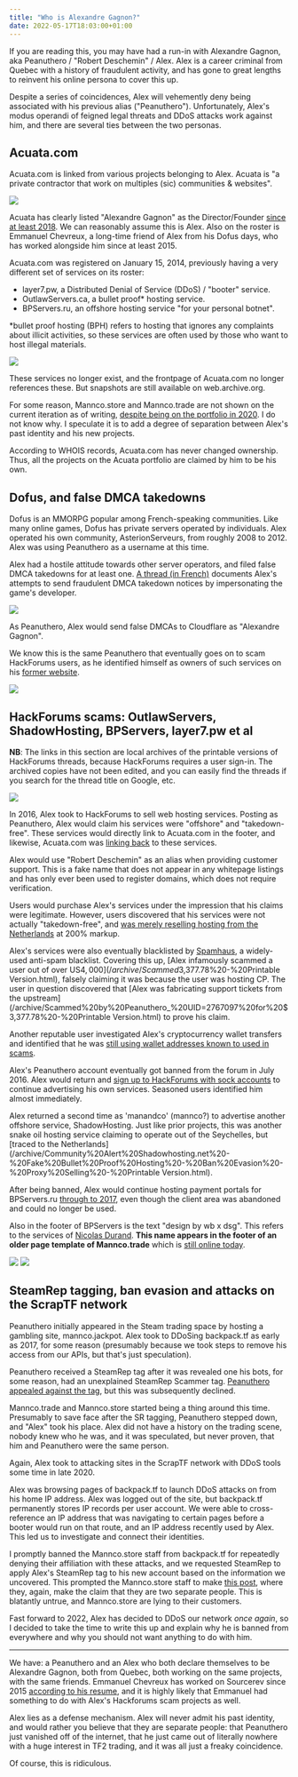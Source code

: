```yaml
---
title: "Who is Alexandre Gagnon?"
date: 2022-05-17T18:03:00+01:00
---
```


If you are reading this, you may have had a run-in with Alexandre Gagnon, aka Peanuthero / "Robert Deschemin" / Alex. Alex is a career criminal from Quebec with a history of fraudulent activity, and has gone to great lengths to reinvent his online persona to cover this up.

Despite a series of coincidences, Alex will vehemently deny being associated with his previous alias ("Peanuthero"). Unfortunately, Alex's modus operandi of feigned legal threats and DDoS attacks work against him, and there are several ties between the two personas.

## Acuata.com

Acuata.com is linked from various projects belonging to Alex. Acuata is "a private contractor that work on multiples (sic) communities & websites".

![](/img/articles/acuata.com-now.png)

Acuata has clearly listed "Alexandre Gagnon" as the Director/Founder [since at least 2018](https://web.archive.org/web/20180412212144/https://acuata.com/). We can reasonably assume this is Alex. Also on the roster is Emmanuel Chevreux, a long-time friend of Alex from his Dofus days, who has worked alongside him since at least 2015.

Acuata.com was registered on January 15, 2014, previously having a very different set of services on its roster:

* layer7.pw, a Distributed Denial of Service (DDoS) / "booter" service.
* OutlawServers.ca, a bullet proof* hosting service.
* BPServers.ru, an offshore hosting service "for your personal botnet".

*bullet proof hosting (BPH) refers to hosting that ignores any complaints about illicit activities, so these services are often used by those who want to host illegal materials. 

![](/img/articles/acuata.com-2016.png)

These services no longer exist, and the frontpage of Acuata.com no longer references these. But snapshots are still available on web.archive.org.

For some reason, Mannco.store and Mannco.trade are not shown on the current iteration as of writing, [despite being on the portfolio in 2020](https://archive.ph/KHmlf). I do not know why. I speculate it is to add a degree of separation between Alex's past identity and his new projects.

According to WHOIS records, Acuata.com has never changed ownership. Thus, all the projects on the Acuata portfolio are claimed by him to be his own.

## Dofus, and false DMCA takedowns

Dofus is an MMORPG popular among French-speaking communities. Like many online games, Dofus has private servers operated by individuals.  Alex operated his own community, AsterionServeurs, from roughly 2008 to 2012. Alex was using Peanuthero as a username at this time.

Alex had a hostile attitude towards other server operators, and filed false DMCA takedowns for at least one. [A thread (in French)](https://archive.ph/ElqbV) documents Alex's attempts to send fraudulent DMCA takedown notices by impersonating the game's developer.

![](/img/articles/peanuthero-dofus-dmca.png)

As Peanuthero, Alex would send false DMCAs to Cloudflare as "Alexandre Gagnon". 

We know this is the same Peanuthero that eventually goes on to scam HackForums users, as he identified himself as owners of such services on his [former website](https://web.archive.org/web/20141218054701/http://peanuthero.com/).

![](/img/articles/peanuthero.com.png)

## HackForums scams: OutlawServers, ShadowHosting, BPServers, layer7.pw et al 

**NB**: The links in this section are local archives of the printable versions of HackForums threads, because HackForums requires a user sign-in. The archived copies have not been edited, and you can easily find the threads if you search for the thread title on Google, etc.

![](/img/articles/skype.png)

In 2016, Alex took to HackForums to sell web hosting services. Posting as Peanuthero, Alex would claim his services were "offshore" and "takedown-free". These services would directly link to Acuata.com in the footer, and likewise, Acuata.com was [linking back](https://web.archive.org/web/20150423042823/http://acuata.com/) to these services.

Alex would use "Robert Deschemin" as an alias when providing customer support. This is a fake name that does not appear in any whitepage listings and has only ever been used to register domains, which does not require verification.

Users would purchase Alex's services under the impression that his claims were legitimate. However, users discovered that his services were not actually "takedown-free", and [was merely reselling hosting from the Netherlands](/archive/Community%20Alert%20BPServers,%20a%20_Bullet%20Proof%20Host_,%20Just%20Reselling%20from%20Ecatel%20-%20Also%20Ran%20by%20Peanuthero%20-%20Printable%20Version.html) at 200% markup.

Alex's services were also eventually blacklisted by [Spamhaus](https://www.spamhaus.org/), a widely-used anti-spam blacklist. Covering this up, [Alex infamously scammed a user out of over US$4,000](/archive/Scammed%20by%20Peanuthero_%20UID=2767097%20for%20$3,377.78%20-%20Printable Version.html), falsely claiming it was because the user was hosting CP. The user in question discovered that [Alex was fabricating support tickets from the upstream](/archive/Scammed%20by%20Peanuthero_%20UID=2767097%20for%20$3,377.78%20-%20Printable Version.html) to prove his claim. 

Another reputable user investigated Alex's cryptocurrency wallet transfers and identified that he was [still using wallet addresses known to used in scams](/archive/Community%20Alert%20[WARNING!]%20Peanuthero_'s%20SHADY%20BUSINESS%20TACTICS!%20$4000+%20HELD_STOLEN!%20-%20Printable%20Version.html).

Alex's Peanuthero account eventually got banned from the forum in July 2016. Alex would return and [sign up to HackForums with sock accounts](/archive/BPServers.ru%20_%20BulletProof%20DEDI_WEB%20_%20INSTANT%20DELIVERY%20_%20HOST%20ANYTHING%20YOU%20WANT%20!%20-%20Printable%20Version.html) to continue advertising his own services. Seasoned users identified him almost immediately.

Alex returned a second time as 'manandco' (mannco?) to advertise another offshore service, ShadowHosting. Just like prior projects, this was another snake oil hosting service claiming to operate out of the Seychelles, but [traced to the Netherlands](/archive/Community%20Alert%20Shadowhosting.net%20-%20Fake%20Bullet%20Proof%20Hosting%20-%20Ban%20Evasion%20-%20Proxy%20Selling%20-%20Printable Version.html).

After being banned, Alex would continue hosting payment portals for BPServers.ru [through to 2017](https://web.archive.org/web/20170710174638/https://bpservers.ru/), even though the client area was abandoned and could no longer be used.

Also in the footer of BPServers is the text "design by wb x dsg". This refers to the services of [Nicolas Durand](https://archive.ph/B1CbV). **This name appears in the footer of an older page template of Mannco.trade** which is [still online today](https://archive.ph/mXnG8).

![](/img/articles/wbxdsg-bpservers.png)
![](/img/articles/wbxdsg.png)

## SteamRep tagging, ban evasion and attacks on the ScrapTF network

Peanuthero initially appeared in the Steam trading space by hosting a gambling site, mannco.jackpot. Alex took to DDoSing backpack.tf as early as 2017, for some reason (presumably because we took steps to remove his access from our APIs, but that's just speculation).

Peanuthero received a SteamRep tag after it was revealed one his bots, for some reason, had an unexplained SteamRep Scammer tag. [Peanuthero appealed against the tag](https://forums.steamrep.com/threads/appeal-76561198026734540-%E2%9C%85peanuthero-mannco-trade-banned-by-sr.180729/), but this was subsequently declined.

Mannco.trade and Mannco.store started being a thing around this time. Presumably to save face after the SR tagging, Peanuthero stepped down, and "Alex" took his place. Alex did not have a history on the trading scene, nobody knew who he was, and it was speculated, but never proven, that him and Peanuthero were the same person.

Again, Alex took to attacking sites in the ScrapTF network with DDoS tools some time in late 2020.

Alex was browsing pages of backpack.tf to launch DDoS attacks on from his home IP address. Alex was logged out of the site, but backpack.tf permanently stores IP records per user account. We were able to cross-reference an IP address that was navigating to certain pages before a booter would run on that route, and an IP address recently used by Alex. This led us to investigate and connect their identities.

I promptly banned the Mannco.store staff from backpack.tf for repeatedly denying their affiliation with these attacks, and we requested SteamRep to apply Alex's SteamRep tag to his new account based on the information we uncovered. This prompted the Mannco.store staff to make [this post](https://archive.ph/hkDUL), where they, again, make the claim that they are two separate people. This is blatantly untrue, and Mannco.store are lying to their customers.

Fast forward to 2022, Alex has decided to DDoS our network *once again*, so I decided to take the time to write this up and explain why he is banned from everywhere and why you should not want anything to do with him.

----

We have: a Peanuthero and an Alex who both declare themselves to be Alexandre Gagnon, both from Quebec, both working on the same projects, with the same friends. Emmanuel Chevreux has worked on Sourcerev since 2015 [according to his resume](https://archive.ph/jTL33), and it is highly likely that Emmanuel had something to do with Alex's Hackforums scam projects as well. 

Alex lies as a defense mechanism. Alex will never admit his past identity, and would rather you believe that they are separate people: that Peanuthero just vanished off of the internet, that he just came out of literally nowhere with a huge interest in TF2 trading, and it was all just a freaky coincidence.

Of course, this is ridiculous.